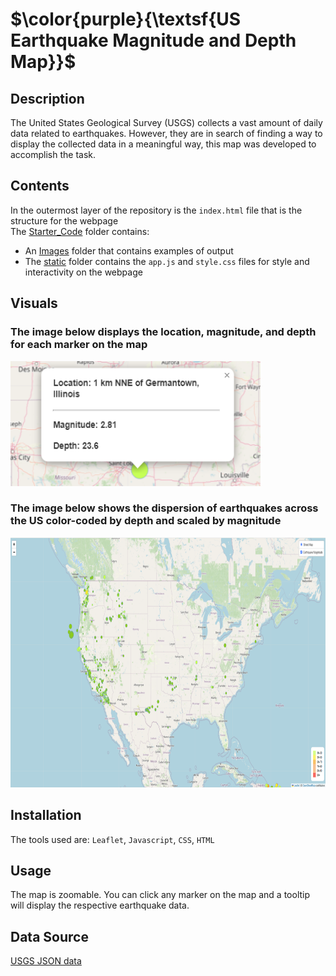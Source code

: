 # $\color{purple}{\textsf{US Earthquake Magnitude and Depth Map}}$

## Description
The United States Geological Survey (USGS) collects a vast amount of daily data related to earthquakes.  However, they are in search of finding a way to display the collected data in a meaningful way, this map was developed to accomplish the task.

## Contents
In the outermost layer of the repository is the `index.html` file that is the structure for the webpage<br>
The [Starter_Code](Starter_Code) folder contains:
- An [Images](/Starter_Code/Images) folder that contains examples of output
- The [static](/Starter_Code/static) folder contains the `app.js` and `style.css` files for style and interactivity on the webpage<br>


## Visuals
### The image below displays the location, magnitude, and depth for each marker on the map
<img src="Starter_Code/Images/Tooltip_data.png" alt="Example Image" width="400" height="200">

### The image below shows the dispersion of earthquakes across the US color-coded by depth and scaled by magnitude
<img src="Starter_Code/Images/wholeMap.png" alt="Example Image" width="600" height="400">

## Installation
The tools used are: `Leaflet`, `Javascript`, `CSS`, `HTML`

## Usage
The map is zoomable.  You can click any marker on the map and a tooltip will display the respective earthquake data.

## Data Source
<a link href="https://earthquake.usgs.gov/earthquakes/feed/v1.0/summary/all_week.geojson">USGS JSON data</a>